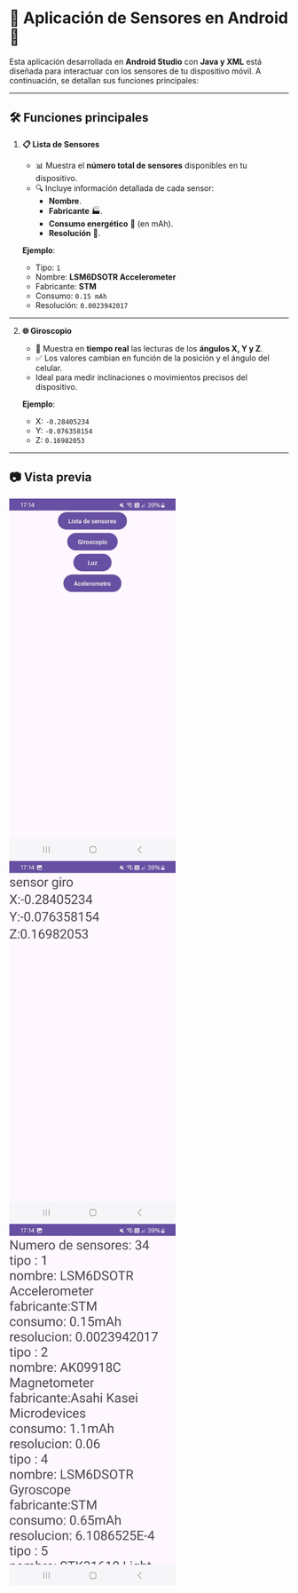 # 🌟 Aplicación de Sensores en Android 🌟

Esta aplicación desarrollada en **Android Studio** con **Java y XML** está diseñada para interactuar con los sensores de tu dispositivo móvil. A continuación, se detallan sus funciones principales:

---

## 🛠️ Funciones principales

1. **📋 Lista de Sensores**
   - 📊 Muestra el **número total de sensores** disponibles en tu dispositivo.
   - 🔍 Incluye información detallada de cada sensor:
     - **Nombre**.
     - **Fabricante** 🏭.
     - **Consumo energético** 🔋 (en mAh).
     - **Resolución** 📐.

   **Ejemplo**:
   - Tipo: `1`
   - Nombre: **LSM6DSOTR Accelerometer**
   - Fabricante: **STM**
   - Consumo: `0.15 mAh`
   - Resolución: `0.0023942017`

---

2. **🌐 Giroscopio**
   - 📐 Muestra en **tiempo real** las lecturas de los **ángulos X, Y y Z**.
   - ✅ Los valores cambian en función de la posición y el ángulo del celular.
   - Ideal para medir inclinaciones o movimientos precisos del dispositivo.

   **Ejemplo**:
   - X: `-0.28405234`
   - Y: `-0.076358154`
   - Z: `0.16982053`

---
## 📷 Vista previa 


<div>
  <img src="https://github.com/Franciscaii/GyroListSensorApp/blob/main/WhatsApp%20Image%202025-01-19%20at%2017.15.36.jpeg" alt="Captura de pantalla" width="300"/>
  <img src="https://github.com/Franciscaii/GyroListSensorApp/blob/main/WhatsApp%20Image%202025-01-19%20at%2017.15.36%20(2).jpeg" alt="Captura de pantalla" width="300"/>
  <img src="https://github.com/Franciscaii/GyroListSensorApp/blob/main/WhatsApp%20Image%202025-01-19%20at%2017.15.36%20(1).jpeg" alt="Captura de pantalla" width="300"/>
</div>
